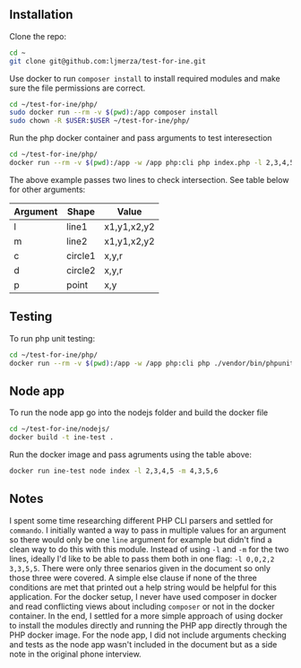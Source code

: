 ## Installation

Clone the repo:

```bash
cd ~
git clone git@github.com:ljmerza/test-for-ine.git
```

Use docker to run `composer install` to install required modules and make sure the file permissions are correct.

```bash
cd ~/test-for-ine/php/
sudo docker run --rm -v $(pwd):/app composer install
sudo chown -R $USER:$USER ~/test-for-ine/php/
```

Run the php docker container and pass arguments to test interesection

```bash
cd ~/test-for-ine/php/
docker run --rm -v $(pwd):/app -w /app php:cli php index.php -l 2,3,4,5 -m 4,3,5,6
```

The above example passes two lines to check intersection. See table below for other arguments:

| Argument | Shape   | Value       |
|----------|---------|-------------|
| l        | line1   | x1,y1,x2,y2  |
| m        | line2   | x1,y1,x2,y2 |
| c        | circle1 | x,y,r       |
| d        | circle2 | x,y,r       |
| p        | point   | x,y         |


## Testing
To run php unit testing:

```bash
cd ~/test-for-ine/php/
docker run --rm -v $(pwd):/app -w /app php:cli php ./vendor/bin/phpunit tests/
```

## Node app

To run the node app go into the nodejs folder and build the docker file

```bash
cd ~/test-for-ine/nodejs/
docker build -t ine-test .
```

Run the docker image and pass agruments using the table above:

```bash
docker run ine-test node index -l 2,3,4,5 -m 4,3,5,6
```


## Notes

I spent some time researching different PHP CLI parsers and settled for `commando`. I initially wanted a way to pass in multiple values for an argument so there would only be one `line` argument for example but didn't find a clean way to do this with this module. Instead of using `-l` and `-m` for the two lines, ideally I'd like to be able to pass them both in one flag: `-l 0,0,2,2 3,3,5,5`. There were only three senarios given in the document so only those three were covered. A simple else clause if none of the three conditions are met that printed out a help string would be helpful for this application. For the docker setup, I never have used composer in docker and read conflicting views about including `composer` or not in the docker container. In the end, I settled for a more simple approach of using docker to install the modules directly and running the PHP app directly through the PHP docker image. For the node app, I did not include arguments checking and tests as the node app wasn't included in the document but as a side note in the original phone interview. 